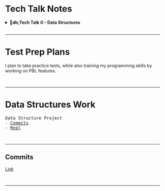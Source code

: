 <br>

# Tech Talk Notes

<details>
<summary><b>&#26db;Tech Talk 0 - Data Structures</b></summary>

<pre>
Data Structure - anything that holds data (variable, class)
Algorithm      - a set of operations on a data structure

Programming Paradigms
- Imperative - Uses statements to make up a program (describes specifics)
    - Procedural - Uses functions to make up a program
    - Object Oriented - Uses objects (classes) to structure a program
</pre>

</details>

<br>

---

# Test Prep Plans
I plan to take practice tests, while also training my programming skills by working on PBL features.

<br>

---

# Data Structures Work

<pre>
Data Structure Project
- <a href="https://github.com/armarmgc/datastruct-proj/commits/master">Commits</a>
- <a href="https://replit.com/@armarmgc/datastruct-proj">Repl</a>
</pre>

<br>

---

## Commits
[Link](https://github.com/armarmgc/group-m/commits?author=armarmgc)

<br>

---


